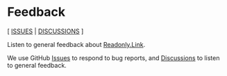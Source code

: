 # Feedback

[ [ISSUES](https://github.com/readonlylink/feedback/issues)
| [DISCUSSIONS](https://github.com/readonlylink/feedback/discussions) ]

Listen to general feedback about [Readonly.Link](https://readonly.link).

We use GitHub [Issues](https://github.com/readonlylink/feedback/issues) to respond to bug reports,
and [Discussions](https://github.com/readonlylink/feedback/discussions) to listen to general feedback.
